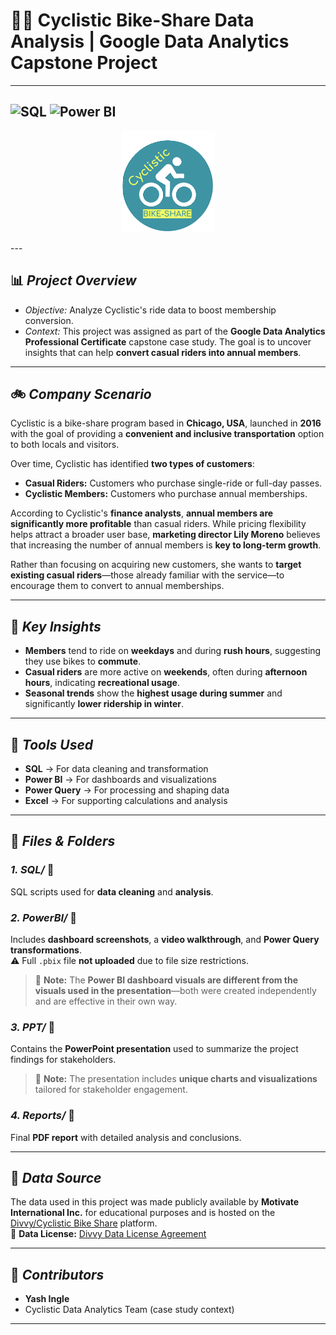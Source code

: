 # 🚴‍♂️ Cyclistic Bike-Share Data Analysis | Google Data Analytics Capstone Project
---
![SQL](https://img.shields.io/badge/SQL-Used-blue?logo=postgresql)
![Power BI](https://img.shields.io/badge/Power%20BI-Used-yellow?logo=powerbi)
---
<p align="center">
  <img src="logo.png" alt="Project Logo"/>
</p>
---


## 📊 *Project Overview*
- *Objective:* Analyze Cyclistic's ride data to boost membership conversion.  
- *Context:* This project was assigned as part of the **Google Data Analytics Professional Certificate** capstone case study. The goal is to uncover insights that can help **convert casual riders into annual members**.

---

## 🚲 *Company Scenario*
Cyclistic is a bike-share program based in **Chicago, USA**, launched in **2016** with the goal of providing a **convenient and inclusive transportation** option to both locals and visitors.

Over time, Cyclistic has identified **two types of customers**:  
- **Casual Riders:** Customers who purchase single-ride or full-day passes.  
- **Cyclistic Members:** Customers who purchase annual memberships.

According to Cyclistic's **finance analysts**, **annual members are significantly more profitable** than casual riders. While pricing flexibility helps attract a broader user base, **marketing director Lily Moreno** believes that increasing the number of annual members is **key to long-term growth**.

Rather than focusing on acquiring new customers, she wants to **target existing casual riders**—those already familiar with the service—to encourage them to convert to annual memberships.

---

## 📑 *Key Insights*
- **Members** tend to ride on **weekdays** and during **rush hours**, suggesting they use bikes to **commute**.
- **Casual riders** are more active on **weekends**, often during **afternoon hours**, indicating **recreational usage**.
- **Seasonal trends** show the **highest usage during summer** and significantly **lower ridership in winter**.

---

## 🔧 *Tools Used*
- **SQL** → For data cleaning and transformation  
- **Power BI** → For dashboards and visualizations  
- **Power Query** → For processing and shaping data  
- **Excel** → For supporting calculations and analysis  

---

## 📁 *Files & Folders*

### *1. SQL/* 📂  
SQL scripts used for **data cleaning** and **analysis**.

### *2. PowerBI/* 📂  
Includes **dashboard screenshots**, a **video walkthrough**, and **Power Query transformations**.  
⚠ Full `.pbix` file **not uploaded** due to file size restrictions.  
> 📌 **Note:** The **Power BI dashboard visuals are different from the visuals used in the presentation**—both were created independently and are effective in their own way.

### *3. PPT/* 📂  
Contains the **PowerPoint presentation** used to summarize the project findings for stakeholders.  
> 🎯 **Note:** The presentation includes **unique charts and visualizations** tailored for stakeholder engagement.

### *4. Reports/* 📂  
Final **PDF report** with detailed analysis and conclusions.

---

## 📌 *Data Source*
The data used in this project was made publicly available by **Motivate International Inc.** for educational purposes and is hosted on the [Divvy/Cyclistic Bike Share](https://divvybikes.com/system-data) platform.  
🔗 **Data License:** [Divvy Data License Agreement](https://divvybikes.com/data-license-agreement)

---

## 👥 *Contributors*
- **Yash Ingle**  
- Cyclistic Data Analytics Team (case study context)

---
